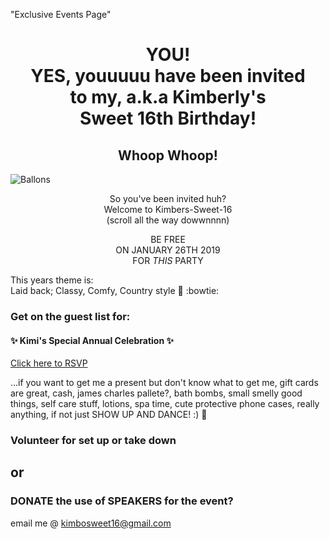 "Exclusive Events Page"
<h1 align="center">YOU! <br>
YES, youuuuu have been invited <br>
to my, a.k.a Kimberly's <br>
Sweet 16th Birthday! <br></h1>
<h2 align="center">Whoop Whoop! <br>
</h2>

![Ballons](https://images.unsplash.com/photo-1524293568345-75d62c3664f7?ixlib=rb-1.2.1&ixid=eyJhcHBfaWQiOjEyMDd9&auto=format&fit=crop&w=400&q=60)

<p align="center">So you've been invited huh?
<br>
Welcome to Kimbers-Sweet-16 
<br>
(scroll all the way dowwnnnn) </p>

<p align="center">BE FREE<br>ON JANUARY 26TH 2019<BR>FOR <i>THIS</i> PARTY</p>

 This years theme is:   
Laid back; Classy, Comfy, Country style :horse:
:bowtie:

### Get on the guest list for: 

#### :sparkles: Kimi's Special Annual Celebration :sparkles:

[Click here to RSVP](https://kimberly387.typeform.com/to/ZMgtns)



...if you want to get me a present but don't know what to get me, gift cards are great, cash, james charles pallete?, bath bombs, small smelly good things, self care stuff, lotions, spa time, cute protective phone cases, really anything, if not just SHOW UP AND DANCE! :)
:dancer:

 
### Volunteer for set up or take down 

## or

### DONATE the use of SPEAKERS for the event?
email me @ kimbosweet16@gmail.com
